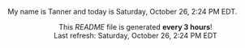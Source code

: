 My name is Tanner and today is Saturday, October 26, 2:24 PM EDT.

<p align="center">This <i>README</i> file is generated <b>every 3 hours</b>!</br>Last refresh: Saturday, October 26, 2:24 PM EDT<br /></p>
